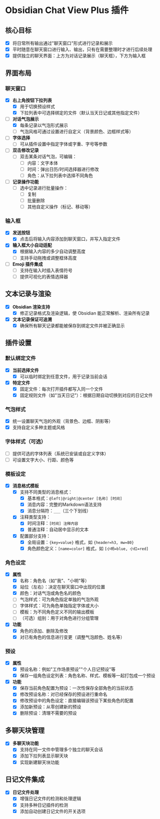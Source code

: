 # Obsidian Chat View Plus 插件

## 核心目标

- [x] 将日常所有输出通过"聊天窗口"形式进行记录和展示
- [x] 平时随意在聊天窗口进行输入、输出，只有在需要整理时才进行后续处理
- [x] 提供独立的聊天界面：上方为对话记录展示（聊天框），下方为输入框

## 界面布局

### 聊天窗口

- [x] **右上角按钮下拉列表**
  - [x] 用于切换预设样式
  - [x] 下拉列表中可选择绑定的文件（默认当天日记或其他指定文件）

- [ ] **对话气泡展示**
  - [x] 每条记录以气泡形式展示
  - [ ] 气泡风格可通过设置进行自定义（背景颜色、边框样式等）

- [ ] **字体选择**
  - [ ] 可从插件设置中指定字体或字重、字号等参数

- [ ] **双击修改记录**
  - [ ] 双击某条对话气泡，可编辑：
    - [ ] 内容：文字本体
    - [ ] 时间：弹出日历/时间选择器进行修改
    - [ ] 角色：从下拉列表中选择不同角色

- [ ] **记录操作功能**
  - [ ] 选中记录进行批量操作：
    - [ ] 复制
    - [ ] 批量删除
    - [ ] 其他自定义操作（标记、移动等）

### 输入框

- [x] **发送按钮**
  - [x] 点击后将输入内容添加到聊天窗口，并写入指定文件

- [x] **输入框大小自动适配**
  - [x] 根据输入内容的多少自动调整高度
  - [ ] 支持手动拖拽或调整框体高度

- [ ] **Emoji 插件集成**
  - [ ] 支持在输入时插入表情符号
  - [ ] 提供可视化的表情选择器

## 文本记录与渲染

- [x] **Obsidian 渲染支持**
  - [x] 修正记录格式及渲染逻辑，使 Obsidian 能正常解析、渲染所有记录

- [x] **文本记录保证可追溯**
  - [x] 确保所有聊天记录都能被保存到绑定文件并被正确显示

## 插件设置

### 默认绑定文件

- [x] **当前选择文件**
  - [x] 可以临时绑定到任意文件，用于记录当前会话

- [x] **特定文件**
  - [x] 固定文件：每次打开插件都写入同一个文件
  - [x] 固定规则文件（如"当天日记"）：根据日期自动切换到对应的日记文件

### 气泡样式

- [x] 统一设置聊天气泡的外观（背景色、边框、阴影等）
- [x] 支持自定义多种主题或风格

### 字体样式（可选）

- [ ] 提供可选的字体列表（系统已安装或自定义字体）
- [ ] 可设置文字大小、行距、颜色等

### 模板设定

- [x] **消息格式模板**
  - [x] 支持不同类型的消息格式：
    - [x] 基本格式：`@left|@right|@center [名称] [时间]`
    - [x] 消息内容：完整的Markdown语法支持
    - [x] 消息分隔符：`___`（三个下划线）
  - [x] 注释类型支持：
    - [x] 时间注释：`[时间] 注释内容`
    - [x] 普通注释：自动居中显示的文本
  - [x] 配置部分支持：
    - [x] 全局设置：`{key=value}` 格式，如 `{header=h3, mw=80}`
    - [x] 角色颜色定义：`[name=color]` 格式，如 `[小明=blue, 小红=red]`

### 角色设定

- [x] **属性**
  - [x] 名称：角色名（如"我"、"小明"等）
  - [x] 站位（左右）：决定在聊天窗口中出现的位置
  - [x] 颜色：对话气泡或角色名的颜色
  - [ ] 气泡样式：可为角色指定单独的气泡外观
  - [ ] 字体样式：可为角色单独指定字体或大小
  - [ ] 模板：为不同角色定义不同的输出模板
  - [ ] （可选）组别：用于对角色进行分组管理

- [x] **功能**
  - [x] 角色的添加、删除及修改
  - [x] 对已有角色的信息进行变更（调整气泡颜色、姓名等）

### 预设

- [x] **属性**
  - [x] 预设名称：例如"工作场景预设""个人日记预设"等
  - [x] 保存一组角色设定列表：角色名称、样式、模板等一起打包成一个预设

- [x] **功能**
  - [x] 保存当前角色配置为预设：一次性保存全部角色的当前状态
  - [x] 修改预设名称：对已经保存的预设进行重命名
  - [x] 修改预设中的角色设定：直接编辑该预设下某些角色的配置
  - [x] 添加新预设：从零创建新的预设
  - [x] 删除预设：清理不需要的预设

## 多聊天块管理

- [x] **多聊天块功能**
  - [x] 支持在同一文件中管理多个独立的聊天会话
  - [x] 添加下拉列表显示聊天块
  - [x] 实现新建聊天块功能

## 日记文件集成

- [x] **日记文件处理**
  - [x] 增强日记文件的检测和处理逻辑
  - [x] 支持多种日记插件的检测
  - [x] 添加自动创建日记文件的开关选项 